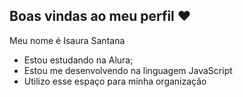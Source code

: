## Boas vindas ao meu perfil ❤️

Meu nome é Isaura Santana

- Estou estudando na Alura;
- Estou me desenvolvendo na linguagem JavaScript
- Utilizo esse espaço para minha organização 
